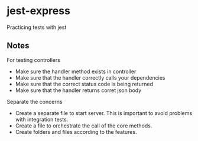 # jest-express
Practicing tests with jest

## Notes
For testing controllers
- Make sure the handler method exists in controller
- Make sure that the handler correctly calls your dependencies
- Make sure that the correct status code is being returned
- Make sure that the handler returns corret json body

Separate the concerns
- Create a separate file to start server. This is important to avoid problems with integration tests.
- Create a file to orchestrate the call of the core methods.
- Create folders and files according to the features.